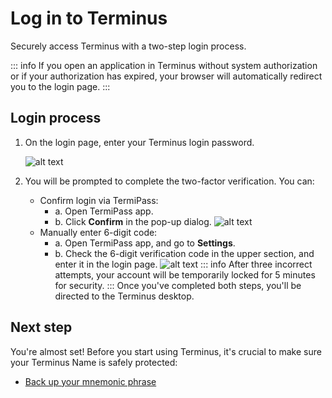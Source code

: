 # Log in to Terminus

Securely access Terminus with a two-step login process.

::: info
If you open an application in Terminus without system authorization or if your authorization has expired, your browser will automatically redirect you to the login page.
:::

## Login process

1. On the login page, enter your Terminus login password.

   ![alt text](/images/how-to/terminus/enter_password.jpg)
2. You will be prompted to complete the two-factor verification. You can:
    - Confirm login via TermiPass:
      - a. Open TermiPass app. 
      - b. Click **Confirm** in the pop-up dialog.
        ![alt text](/images/how-to/terminus/second_confirmation.jpg)
    - Manually enter 6-digit code:
      - a. Open TermiPass app, and go to **Settings**. 
      - b. Check the 6-digit verification code in the upper section, and enter it in the login page.
        ![alt text](/images/how-to/terminus/6-digit_one-time_password.jpg)
   ::: info
   After three incorrect attempts, your account will be temporarily locked for 5 minutes for security.
   :::
Once you've completed both steps, you'll be directed to the Terminus desktop.

## Next step

You're almost set! Before you start using Terminus, it's crucial to make sure your Terminus Name is safely protected:
- [Back up your mnemonic phrase](./back-up-mnemonics.md)